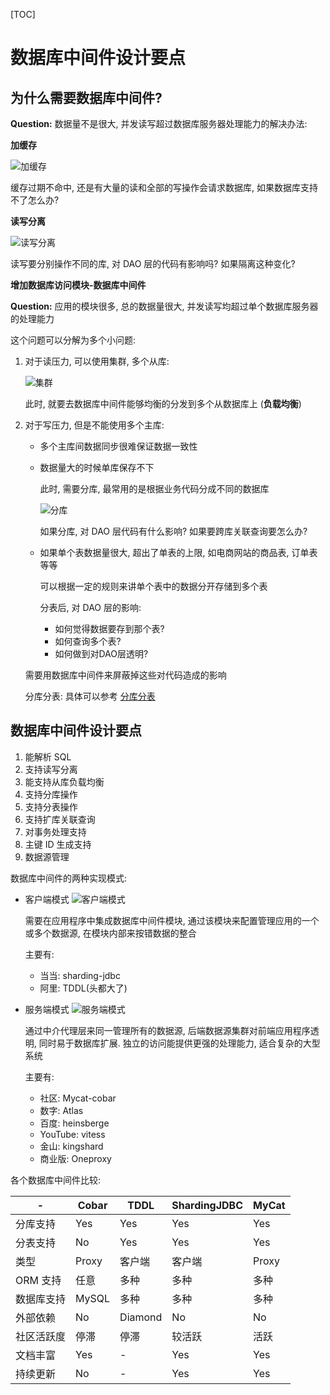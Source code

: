 [TOC]

# 数据库中间件设计要点

## 为什么需要数据库中间件?

**Question:** 数据量不是很大, 并发读写超过数据库服务器处理能力的解决办法:

**加缓存**

![加缓存](res/加缓存.png)

缓存过期不命中, 还是有大量的读和全部的写操作会请求数据库, 如果数据库支持不了怎么办?

**读写分离**

![读写分离](res/读写分离.png)

读写要分别操作不同的库, 对 DAO 层的代码有影响吗? 如果隔离这种变化?

**增加数据库访问模块-数据库中间件**

**Question:** 应用的模块很多, 总的数据量很大, 并发读写均超过单个数据库服务器的处理能力

这个问题可以分解为多个小问题:

1.  对于读压力, 可以使用集群, 多个从库:

    ![集群](res/集群.png)

    此时, 就要去数据库中间件能够均衡的分发到多个从数据库上 (**负载均衡**)

2.  对于写压力, 但是不能使用多个主库:

    -   多个主库间数据同步很难保证数据一致性
    -   数据量大的时候单库保存不下

        此时, 需要分库, 最常用的是根据业务代码分成不同的数据库

        ![分库](res/分库.png)

        如果分库, 对 DAO 层代码有什么影响? 如果要跨库关联查询要怎么办?


    -   如果单个表数据量很大, 超出了单表的上限, 如电商网站的商品表, 订单表等等

        可以根据一定的规则来讲单个表中的数据分开存储到多个表

        分表后, 对 DAO 层的影响:

        -  如何觉得数据要存到那个表?
        -  如何查询多个表?
        -  如何做到对DAO层透明?

    需要用数据库中间件来屏蔽掉这些对代码造成的影响

    分库分表: 具体可以参考 [分库分表](../../DB/totally/分库分表.md)

## 数据库中间件设计要点

1. 能解析 SQL
2. 支持读写分离
3. 能支持从库负载均衡
4. 支持分库操作
5. 支持分表操作
6. 支持扩库关联查询
7. 对事务处理支持
8. 主键 ID 生成支持
9. 数据源管理

数据库中间件的两种实现模式:

-   客户端模式
    ![客户端模式](res/客户端模式.png)

    需要在应用程序中集成数据库中间件模块, 通过该模块来配置管理应用的一个或多个数据源, 在模块内部来按错数据的整合

    主要有:

    -   当当: sharding-jdbc
    -   阿里: TDDL(头都大了)

-   服务端模式
    ![服务端模式](res/服务端模式.png)

    通过中介代理层来同一管理所有的数据源, 后端数据源集群对前端应用程序透明, 同时易于数据库扩展. 独立的访问能提供更强的处理能力, 适合复杂的大型系统

    主要有:

    -   社区: Mycat-cobar
    -   数字: Atlas
    -   百度: heinsberge
    -   YouTube: vitess
    -   金山: kingshard
    -   商业版: Oneproxy

各个数据库中间件比较:

| -          | Cobar | TDDL    | ShardingJDBC | MyCat |
| ---------- | ----- | ------- | ------------ | ----- |
| 分库支持   | Yes   | Yes     | Yes          | Yes   |
| 分表支持   | No    | Yes     | Yes          | Yes   |
| 类型       | Proxy | 客户端  | 客户端       | Proxy |
| ORM 支持   | 任意  | 多种    | 多种         | 多种  |
| 数据库支持 | MySQL | 多种    | 多种         | 多种  |
| 外部依赖   | No    | Diamond | No           | No    |
| 社区活跃度 | 停滞  | 停滞    | 较活跃       | 活跃  |
| 文档丰富   | Yes   | -       | Yes          | Yes   |
| 持续更新   | No    | -       | Yes          | Yes   |

